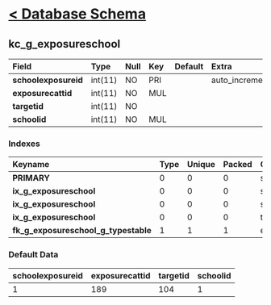 # [< Database Schema](DatabaseSchema.md) #

## kc\_g\_exposureschool ##
| **Field** | Type | Null | Key | Default | Extra | Comment |
|:----------|:-----|:-----|:----|:--------|:------|:--------|
| **schoolexposureid** | int(11) | NO | PRI |  | auto\_increment |  |
| **exposurecattid** | int(11) | NO | MUL |  |  |  |
| **targetid** | int(11) | NO |  |  |  |  |
| **schoolid** | int(11) | NO | MUL |  |  |  |


### Indexes ###
| **Keyname** | Type | Unique | Packed | Column | Seq | Cardinality | Collation | Null | Comment |
|:------------|:-----|:-------|:-------|:-------|:----|:------------|:----------|:-----|:--------|
| **PRIMARY** | 0 | 0 | 0 | schoolexposureid | 1 | 1 | A | 0 | 0 |
| **ix\_g\_exposureschool** | 0 | 0 | 0 | schoolid | 1 |  | A | 0 | 0 |
| **ix\_g\_exposureschool** | 0 | 0 | 0 | schoolexposureid | 2 |  | A | 0 | 0 |
| **ix\_g\_exposureschool** | 0 | 0 | 0 | targetid | 3 | 1 | A | 0 | 0 |
| **fk\_g\_exposureschool\_g\_typestable** | 1 | 1 | 1 | exposurecattid | 1 |  | A | 1 | 1 |


### Default Data ###
| schoolexposureid | exposurecattid | targetid | schoolid |
|:-----------------|:---------------|:---------|:---------|
| 1 | 189 | 104 | 1 |
